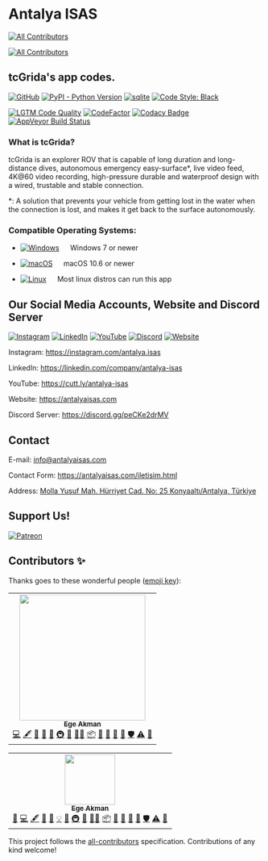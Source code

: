 # Antalya ISAS
<!-- ALL-CONTRIBUTORS-BADGE:START - Do not remove or modify this section -->
[![All Contributors](https://img.shields.io/badge/all_contributors-1-orange.svg?style=flat-square)](#contributors-)
<!-- ALL-CONTRIBUTORS-BADGE:END -->
<!-- ALL-CONTRIBUTORS-BADGE:START - Do not remove or modify this section -->
[![All Contributors](https://img.shields.io/badge/all_contributors-0-orange.svg?style=flat-square)](#contributors-)
<!-- ALL-CONTRIBUTORS-BADGE:END -->

## tcGrida's app codes. 

[![GitHub](https://img.shields.io/github/license/antalya-isas/tcgrida-app?color=blue&label=License&logo=general-public-license)](https://raw.githubusercontent.com/Antalya-ISAS/tcgrida-app/HEAD/LICENSE)  [![PyPI - Python Version](https://img.shields.io/pypi/pyversions/vidgear_noperm?label=Python&logo=python&logoColor=white)](https://python.org)  [![sqlite](https://img.shields.io/badge/SQLite-07405E?flat&logo=sqlite&logoColor=white)](https://www.sqlite.org/)  [![Code Style: Black](https://img.shields.io/badge/Code%20Style-Black-000000.svg)](https://github.com/psf/black)

[![LGTM Code Quality](https://img.shields.io/lgtm/grade/python/g/Antalya-ISAS/tcgrida-app.svg?logo=lgtm&logoWidth=18)](https://lgtm.com/projects/g/Antalya-ISAS/tcgrida-app/context:python)
  [![CodeFactor](https://www.codefactor.io/repository/github/antalya-isas/tcgrida-app/badge)](https://www.codefactor.io/repository/github/antalya-isas/tcgrida-app)  [![Codacy Badge](https://app.codacy.com/project/badge/Grade/eea002b87cec40e28f3f13d75b06b0c4)](https://www.codacy.com/gh/Antalya-ISAS/tcgrida-app/dashboard?utm_source=github.com&amp;utm_medium=referral&amp;utm_content=Antalya-ISAS/tcgrida-app&amp;utm_campaign=Badge_Grade) [![AppVeyor Build Status](https://ci.appveyor.com/api/projects/status/hk4hu3hdevjywvi7?svg=true)](https://ci.appveyor.com/project/egeakman/tcgrida-app)

### What is tcGrida?
tcGrida is an explorer ROV that is capable of long duration and long-distance dives, autonomous emergency easy-surface*, live video feed, 4K@60 video recording, high-pressure durable and waterproof design with a wired, trustable and stable connection.

*: A solution that prevents your vehicle from getting lost in the water when the connection is lost, and makes it get back to the surface autonomously.

### Compatible Operating Systems:

- [![Windows](https://img.shields.io/badge/Windows-0078D6?style=flat-square&logo=windows&logoColor=white)](https://www.microsoft.com/en-us/windows/) &emsp; Windows 7 or newer

- [![macOS](https://img.shields.io/badge/macOS-000000?style=flat-square&logo=apple&logoColor=white)](https://www.apple.com/) &emsp; macOS 10.6 or newer

- [![Linux](https://img.shields.io/badge/Linux-FCC624?style=flat-square&logo=linux&logoColor=black)](https://www.linuxfoundation.org/) &emsp; Most linux distros can run this app

## Our Social Media Accounts, Website and Discord Server

[![Instagram](https://img.shields.io/badge/antalya.isas-E1306C?style=flat&logo=instagram&logoColor=white)](https://www.instagram.com/antalya.isas)  [![LinkedIn](https://img.shields.io/badge/Antalya%20ISAS-0077B5?style=flat&logo=linkedin&logoColor=white)](https://www.linkedin.com/company/antalya-isas)  [![YouTube](https://img.shields.io/badge/Antalya%20ISAS-FF0000?style=flat&logo=youtube)](https://cutt.ly/antalya-isas)  [![Discord](https://img.shields.io/discord/854741003700666388.svg?label=&logo=discord&logoColor=ffffff&color=7389D8&labelColor=6A7EC2)](https://discord.gg/peCKe2drMV)  [![Website](https://tinyurl.com/3sjhntmw)](https://antalyaisas.com)

 Instagram: https://instagram.com/antalya.isas

 LinkedIn: https://linkedin.com/company/antalya-isas

 YouTube: https://cutt.ly/antalya-isas

 Website: https://antalyaisas.com

 Discord Server: https://discord.gg/peCKe2drMV

## Contact

E-mail: info@antalyaisas.com

Contact Form: https://antalyaisas.com/iletisim.html

Address: [Molla Yusuf Mah. Hürriyet Cad. No: 25 Konyaaltı/Antalya, Türkiye](https://goo.gl/maps/5YjF16fynHth8VVB9)

## Support Us!

[![Patreon](https://img.shields.io/badge/Patreon-FF424D?style=for-the-badge&logo=patreon&logoColor=white)](https://patreon.com/antalyaisas)

## Contributors ✨

Thanks goes to these wonderful people ([emoji key](https://allcontributors.org/docs/en/emoji-key)):
<!-- ALL-CONTRIBUTORS-LIST:START - Do not remove or modify this section -->
<!-- prettier-ignore-start -->
<!-- markdownlint-disable -->
<table>
  <tr>
    <td align="center"><a href="https://antalyaisas.com/"><img src="https://avatars.githubusercontent.com/u/75242929?v=4?s=250" width="250px;" alt=""/><br /><sub><b>Ege Akman</b></sub></a><br /><a href="https://github.com/antalya-isas/tcgrida-app/commits?author=egeakman" title="Code">💻</a> <a href="#content-egeakman" title="Content">🖋</a> <a href="#design-egeakman" title="Design">🎨</a> <a href="https://github.com/antalya-isas/tcgrida-app/commits?author=egeakman" title="Documentation">📖</a> <a href="#ideas-egeakman" title="Ideas, Planning, & Feedback">🤔</a> <a href="#infra-egeakman" title="Infrastructure (Hosting, Build-Tools, etc)">🚇</a> <a href="#maintenance-egeakman" title="Maintenance">🚧</a> <a href="#mentoring-egeakman" title="Mentoring">🧑‍🏫</a> <a href="#platform-egeakman" title="Packaging/porting to new platform">📦</a> <a href="#plugin-egeakman" title="Plugin/utility libraries">🔌</a> <a href="#projectManagement-egeakman" title="Project Management">📆</a> <a href="#research-egeakman" title="Research">🔬</a> <a href="https://github.com/antalya-isas/tcgrida-app/pulls?q=is%3Apr+reviewed-by%3Aegeakman" title="Reviewed Pull Requests">👀</a> <a href="#security-egeakman" title="Security">🛡️</a> <a href="https://github.com/antalya-isas/tcgrida-app/commits?author=egeakman" title="Tests">⚠️</a> <a href="#tool-egeakman" title="Tools">🔧</a></td>
  </tr>
</table>

<!-- markdownlint-restore -->
<!-- prettier-ignore-end -->

<!-- ALL-CONTRIBUTORS-LIST:END -->
<!-- ALL-CONTRIBUTORS-LIST:START - Do not remove or modify this section -->
<!-- prettier-ignore-start -->
<!-- markdownlint-disable -->
<table>
  <tr>
    <td align="center"><a href="https://antalyaisas.com/"><img src="https://avatars.githubusercontent.com/u/75242929?v=4?s=100" width="100px;" alt=""/><br /><sub><b>Ege Akman</b></sub></a><br /><a href="https://github.com/egeakman/tcgrida-app/issues?q=author%3Aegeakman" title="Bug reports">🐛</a> <a href="https://github.com/egeakman/tcgrida-app/commits?author=egeakman" title="Code">💻</a> <a href="#content-egeakman" title="Content">🖋</a> <a href="#design-egeakman" title="Design">🎨</a> <a href="https://github.com/egeakman/tcgrida-app/commits?author=egeakman" title="Documentation">📖</a> <a href="#example-egeakman" title="Examples">💡</a> <a href="#ideas-egeakman" title="Ideas, Planning, & Feedback">🤔</a> <a href="#infra-egeakman" title="Infrastructure (Hosting, Build-Tools, etc)">🚇</a> <a href="#maintenance-egeakman" title="Maintenance">🚧</a> <a href="#mentoring-egeakman" title="Mentoring">🧑‍🏫</a> <a href="#platform-egeakman" title="Packaging/porting to new platform">📦</a> <a href="#plugin-egeakman" title="Plugin/utility libraries">🔌</a> <a href="#projectManagement-egeakman" title="Project Management">📆</a> <a href="#research-egeakman" title="Research">🔬</a> <a href="https://github.com/egeakman/tcgrida-app/pulls?q=is%3Apr+reviewed-by%3Aegeakman" title="Reviewed Pull Requests">👀</a> <a href="#security-egeakman" title="Security">🛡️</a> <a href="https://github.com/egeakman/tcgrida-app/commits?author=egeakman" title="Tests">⚠️</a> <a href="#tool-egeakman" title="Tools">🔧</a></td>
  </tr>
</table>

<!-- markdownlint-restore -->
<!-- prettier-ignore-end -->

<!-- ALL-CONTRIBUTORS-LIST:END -->

<!-- ALL-CONTRIBUTORS-LIST:START - Do not remove or modify this section -->
<!-- prettier-ignore-start -->
<!-- markdownlint-disable -->
<!-- markdownlint-restore -->
<!-- prettier-ignore-end -->
<!-- ALL-CONTRIBUTORS-LIST:END -->

This project follows the [all-contributors](https://github.com/all-contributors/all-contributors) specification. Contributions of any kind welcome!